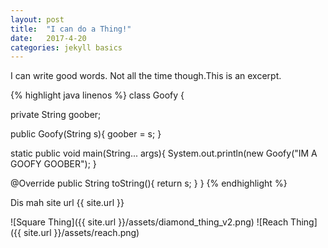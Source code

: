 ```yaml
---
layout: post
title:  "I can do a Thing!"
date:   2017-4-20
categories: jekyll basics
---
```

I can write good words. Not all the time though.This is an excerpt.


{% highlight java linenos %}
class Goofy {


  private String goober;

  public Goofy(String s){
   goober = s;
  }

  static public void main(String... args){
    System.out.println(new Goofy("IM A GOOFY GOOBER");
  } 

  @Override
  public String toString(){
    return s;
  }
}
{% endhighlight %}

Dis mah site url {{ site.url }}

![Square Thing]({{ site.url }}/assets/diamond_thing_v2.png)
![Reach Thing]({{ site.url }}/assets/reach.png)
